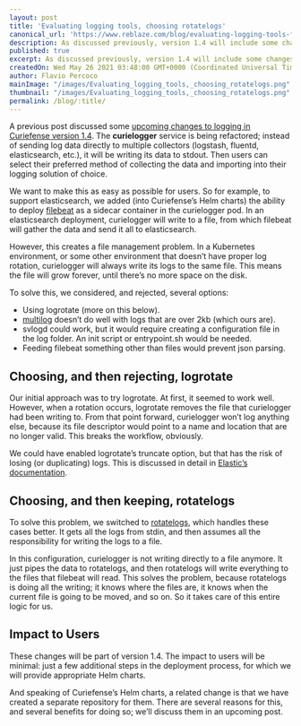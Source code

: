 ```yaml
---
layout: post
title: 'Evaluating logging tools, choosing rotatelogs'
canonical_url: 'https://www.reblaze.com/blog/evaluating-logging-tools-for-curiefense/'
description: As discussed previously, version 1.4 will include some changes to logging. Some of them created a file management problem. We evaluated several options for log file rotation; here’s what we chose, and why.
published: true
excerpt: As discussed previously, version 1.4 will include some changes to logging. Some of them created a file management problem. We evaluated several options for log file rotation; here’s what we chose, and why.
createdOn: Wed May 26 2021 03:48:00 GMT+0000 (Coordinated Universal Time)
author: Flavio Percoco
mainImage: "/images/Evaluating_logging_tools,_choosing_rotatelogs.png"
thumbnail: "/images/Evaluating_logging_tools,_choosing_rotatelogs.png"
permalink: /blog/:title/
---
```

A previous post discussed some [upcoming changes to logging in Curiefense version 1.4][1]. The **curielogger** service is being refactored; instead of sending log data directly to multiple collectors (logstash, fluentd, elasticsearch, etc.), it will be writing its data to stdout. Then users can select their preferred method of collecting the data and importing into their logging solution of choice.

We want to make this as easy as possible for users. So for example, to support elasticsearch, we added (into Curiefense’s Helm charts) the ability to deploy [filebeat][2] as a sidecar container in the curielogger pod. In an elasticsearch deployment, curielogger will write to a file, from which filebeat will gather the data and send it all to elasticsearch. 

However, this creates a file management problem. In a Kubernetes environment, or some other environment that doesn’t have proper log rotation, curielogger will always write its logs to the same file. This means the file will grow forever, until there’s no more space on the disk.

To solve this, we considered, and rejected, several options:

* Using logrotate (more on this below).
* [multilog][3] doesn’t do well with logs that are over 2kb (which ours are).
* svlogd could work, but it would require creating a configuration file in the log folder. An init script or entrypoint.sh would be needed.
* Feeding filebeat something other than files would prevent json parsing.

## Choosing, and then rejecting, logrotate 
Our initial approach was to try logrotate. At first, it seemed to work well. However, when a rotation occurs, logrotate removes the file that curielogger had been writing to. From that point forward, curielogger won’t log anything else, because its file descriptor would point to a name and location that are no longer valid. This breaks the workflow, obviously. 

We could have enabled logrotate’s truncate option, but that has the risk of losing (or duplicating) logs. This is discussed in detail in [Elastic’s documentation][4].

## Choosing, and then keeping, rotatelogs
To solve this problem, we switched to [rotatelogs][5], which handles these cases better. It gets all the logs from stdin, and then assumes all the responsibility for writing the logs to a file.

In this configuration, curielogger is not writing directly to a file anymore. It just pipes the data to rotatelogs, and then rotatelogs will write everything to the files that filebeat will read. This solves the problem, because rotatelogs is doing all the writing; it knows where the files are, it knows when the current file is going to be moved, and so on. So it takes care of this entire logic for us.

## Impact to Users
These changes will be part of version 1.4. The impact to users will be minimal: just a few additional steps in the deployment process, for which we will provide appropriate Helm charts.

And speaking of Curiefense’s Helm charts, a related change is that we have created a separate repository for them. There are several reasons for this, and several benefits for doing so; we’ll discuss them in an upcoming post.

[1]: https://www.curiefense.io/blog/changes-to-logging-in-version-1.4/
[2]: https://www.elastic.co/beats/filebeat
[3]: https://cr.yp.to/daemontools/multilog.html
[4]: https://www.elastic.co/guide/en/beats/filebeat/current/file-log-rotation.html
[5]: https://httpd.apache.org/docs/2.4/programs/rotatelogs.html


